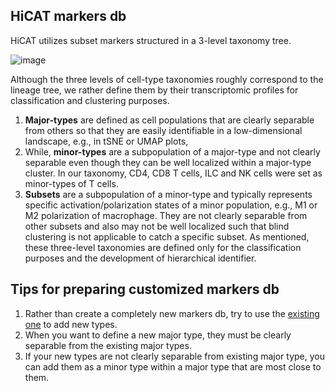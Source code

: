 ## HiCAT markers db

HiCAT utilizes subset markers structured in a 3-level taxonomy tree. 

![image](https://github.com/combio-dku/HiCAT/assets/82195405/57ff3362-95ab-48e0-ab5a-46733de61ff3)

Although the three levels of cell-type taxonomies roughly correspond to the lineage tree, 
we rather define them by their transcriptomic profiles for classification and clustering purposes. 

1. __Major-types__ are defined as cell populations that are clearly separable from others so that 
they are easily identifiable in a low-dimensional landscape, e.g., in tSNE or UMAP plots, 
2. While, __minor-types__ are a subpopulation of a major-type and not clearly separable even though they can be well localized within a major-type cluster. 
In our taxonomy, CD4, CD8 T cells, ILC and NK cells were set as minor-types of T cells. 
3. __Subsets__ are a subpopulation of a minor-type and typically represents specific activation/polarization states of a minor population, 
e.g., M1 or M2 polarization of macrophage. 
They are not clearly separable from other subsets and also may not be well localized such that blind clustering is not applicable to catch a specific subset. 
As mentioned, these three-level taxonomies are defined only for the classification purposes and the development of hierarchical identifier.

## Tips for preparing customized markers db

1. Rather than create a completely new markers db, try to use the [existing one](https://github.com/combio-dku/HiCAT/blob/main/cell_markers_rndsystems.tsv) to add new types.
2. When you want to define a new major type, they must be clearly separable from the existing major types.
3. If your new types are not clearly separable from existing major type, you can add them as a minor type within a major type that are most close to them. 


